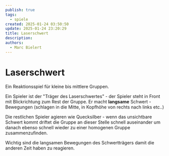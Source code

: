 ```yaml
---
publish: true
tags:
  - spiele
created: 2025-01-24 03:50:50
update: 2025-01-24 23:20:29
title: Laserschwert
description: 
authors:
  - Marc Bielert
---
```


# Laserschwert

Ein Reaktionsspiel für kleine bis mittlere Gruppen.

Ein Spieler ist der "Träger des Laserschwertes" - der Spieler steht in Front mit Blickrichtung zum Rest der Gruppe. Er macht  **langsame** Schwert - Bewegungen (schlagen in die Mitte, in Kopfhöhe von rechts nach links etc..)

Die restlichen Spieler agieren wie Quecksilber - wenn das unsichtbare Schwert kommt driftet die Gruppe an dieser Stelle schnell auseinander um danach ebenso schnell wieder zu einer homogenen Gruppe zusammenzufinden.

Wichtig sind die langsamen Bewegungen des Schwertträgers damit die anderen Zeit haben zu reagieren.

